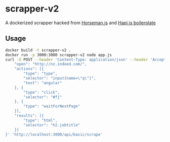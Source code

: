 # scrapper-v2
A dockerized scrapper hacked from [Horseman.js](http://www.horsemanjs.org/) and [Hapi.js boilerplate](https://github.com/pashariger/testing-hapi)

## Usage
```sh
docker build -t scrapper-v2 .
docker run -p 3000:3000 scrapper-v2 node app.js
curl -X POST --header 'Content-Type: application/json' --header 'Accept: application/json' -d '{
	"open": "http://nz.indeed.com/",
	"actions": [{
		"type": "type",
		"selector": "input[name=\"q\"]",
		"text": "angular"
	}, {
		"type": "click",
		"selector": "#fj"
	}, {
		"type": "waitForNextPage"
	}],
	"results": [{
		"type": "html",
		"selector": "h2.jobtitle"
	}]
}' 'http://localhost:3000/api/basic/scrape'
```
